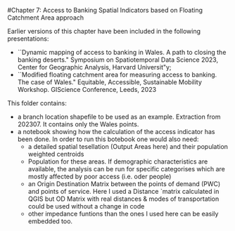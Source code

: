 #Chapter 7: Access to Banking Spatial Indicators based on Floating Catchment Area approach

Earlier versions of this chapter have been included in the following presentations: 
- ``Dynamic mapping of access to banking in Wales. A path to closing the banking deserts." Symposium on Spatiotemporal Data Science 2023, Center for Geographic Analysis, Harvard Universit"y;
- ``Modified floating catchment area for measuring access to banking. The case of Wales." Equitable, Accessible, Sustainable Mobility Workshop. GIScience Conference, Leeds, 2023

This folder contains:
- a branch location shapefile to be used as an example. Extraction from 202307. It contains only the Wales points.
- a notebook showing how the calculation of the access indicator has been done. In order to run this botebook one would also need:
     - a detailed spatial tesellation (Output Areas here) and their population weighted centroids
     - Population for these areas. If demographic characteristics are available, the analysis can be run for specific categorises which are mostly affected by poor access (i.e. oder people)
     - an Origin Destination Matrix between the points of demand (PWC) and points of service. Here I used a Distance `matrix calculated in QGIS but OD Matrix with real distances & modes of transportation could be used without a change in code
     - other impedance funtions than the ones I used here can be easily embedded too.
